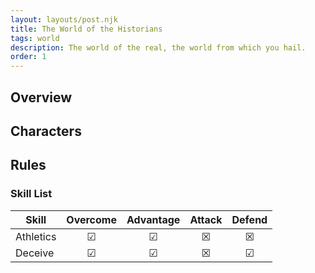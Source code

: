 ```yaml
---
layout: layouts/post.njk
title: The World of the Historians
tags: world
description: The world of the real, the world from which you hail.
order: 1
---
```


## Overview

## Characters

## Rules

### Skill List

<!-- TODO: use data cascade to populate. -->
| Skill | Overcome | Advantage | Attack | Defend |
|---|:---:|:---:|:---:|:---:|
| Athletics | ☑ | ☑ | ☒ | ☒ |
| Deceive | ☑ | ☑ | ☒ | ☑ |

<!-- Skill	Overcome	Create an Advantage	Attack	Defend
Burglary	X	X	 	 
Contacts	X	X	 	X
Crafts	X	X	 	 
Deceive	X	X	 	X
Drive	X	X	 	X
Empathy	X	X	 	X
Fight	X	X	X	X
Investigate	X	X	 	 
Lore	X	X	 	 
Notice	X	X	 	X
Physique	X	X	 	X
Provoke	X	X	X	 
Rapport	X	X	 	X
Resources	X	X	 	 
Shoot	X	X	X	 
Stealth	X	X	 	X
Will	X	X	 	X
 -->
